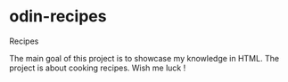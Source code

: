# odin-recipes
Recipes

The main goal of this project is to showcase my knowledge in HTML. The project is about cooking recipes. Wish me luck !
